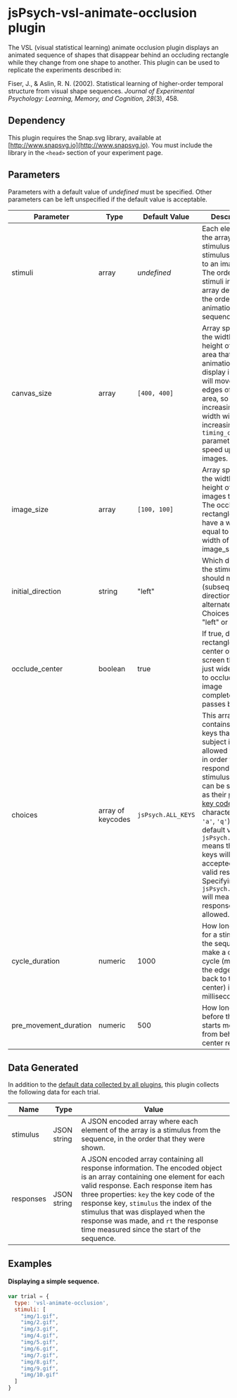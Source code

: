 # jsPsych-vsl-animate-occlusion plugin

The VSL (visual statistical learning) animate occlusion plugin displays an animated sequence of shapes that disappear behind an occluding rectangle while they change from one shape to another. This plugin can be used to replicate the experiments described in:

Fiser, J., & Aslin, R. N. (2002). Statistical learning of higher-order temporal structure from visual shape sequences. *Journal of Experimental Psychology: Learning, Memory, and Cognition, 28*(3), 458.

## Dependency

This plugin requires the Snap.svg library, available at [http://www.snapsvg.io](http://www.snapsvg.io). You must include the library in the `<head>` section of your experiment page.

## Parameters

Parameters with a default value of *undefined* must be specified. Other parameters can be left unspecified if the default value is acceptable.

Parameter | Type | Default Value | Description
----------|------|---------------|------------
stimuli | array | *undefined* | Each element of the array is a stimulus. A stimulus is a path to an image file. The order of stimuli in the array determines the order of the animation sequence.
canvas_size | array | `[400, 400]` | Array specifying the width and height of the area that the animation will display in. Stimuli will move to the edges of this area, so increasing the width without increasing the `timing_cycle` parameter will speed up the images.
image_size | array | `[100, 100]` | Array specifying the width and height of the images to show. The occluding rectangle will have a width equal to the width of image_size.
initial_direction | string | "left" | Which direction the stimulus should move first (subsequent directions will alternate). Choices are "left" or "right".
occlude_center | boolean | true | If true, display a rectangle in the center of the screen that is just wide enough to occlude the image completely as it passes behind.
choices | array of keycodes | `jsPsych.ALL_KEYS` | This array contains the keys that the subject is allowed to press in order to respond to the stimulus. Keys can be specified as their [numeric key code](http://www.cambiaresearch.com/articles/15/javascript-char-codes-key-codes) or as characters (e.g., `'a'`, `'q'`). The default value of `jsPsych.ALL_KEYS` means that all keys will be accepted as valid responses. Specifying `jsPsych.NO_KEYS` will mean that no responses are allowed.
cycle_duration | numeric | 1000 | How long it takes for a stimulus in the sequence to make a complete cycle (move to the edge and back to the center) in milliseconds.
pre_movement_duration | numeric | 500 | How long to wait before the stimuli starts moving from behind the center rectangle.

## Data Generated

In addition to the [default data collected by all plugins](overview#datacollectedbyplugins), this plugin collects the following data for each trial.

Name | Type | Value
-----|------|------
stimulus | JSON string | A JSON encoded array where each element of the array is a stimulus from the sequence, in the order that they were shown.
responses | JSON string | A JSON encoded array containing all response information. The encoded object is an array containing one element for each valid response. Each response item has three properties: `key` the key code of the response key, `stimulus` the index of the stimulus that was displayed when the response was made, and `rt` the response time measured since the start of the sequence.

## Examples

#### Displaying a simple sequence.

```javascript
var trial = {
  type: 'vsl-animate-occlusion',
  stimuli: [
    "img/1.gif",
    "img/2.gif",
    "img/3.gif",
    "img/4.gif",
    "img/5.gif",
    "img/6.gif",
    "img/7.gif",
    "img/8.gif",
    "img/9.gif",
    "img/10.gif"
  ]
}
```
